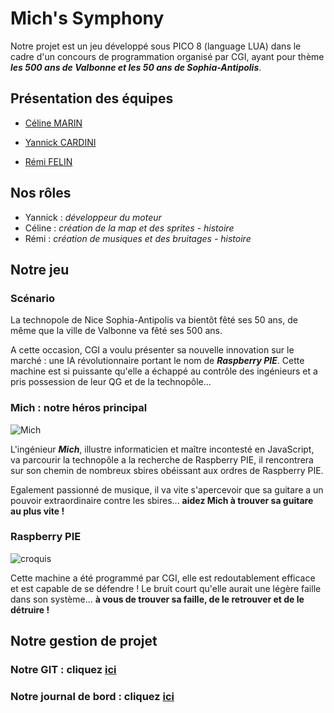 Mich's Symphony
===============

Notre projet est un jeu développé sous PICO 8 (language LUA) dans le cadre d'un concours de programmation organisé par CGI, ayant pour thème **_les 500 ans de Valbonne et les 50 ans de Sophia-Antipolis_**.

## Présentation des équipes

-  [Céline MARIN](https://github.com/CelineMarin)

-  [Yannick CARDINI](https://github.com/YannickCardini)

-  [Rémi FELIN](https://github.com/RemiFELIN)

## Nos rôles  

- Yannick : *développeur du moteur*
- Céline : *création de la map et des sprites - histoire*
- Rémi : *création de musiques et des bruitages - histoire*

## Notre jeu

### Scénario

La technopole de Nice Sophia-Antipolis va bientôt fêté ses 50 ans, de même que la ville de Valbonne va fêté ses 500 ans.

A cette occasion, CGI a voulu présenter sa nouvelle innovation sur le marché : une IA révolutionnaire portant le nom de **_Raspberry PIE_**. Cette machine est si puissante qu'elle a échappé au contrôle des ingénieurs et a pris possession de leur QG et de la technopôle...

### Mich : notre héros principal
![Mich](https://image.noelshack.com/fichiers/2019/18/3/1556706057-mich.png)

L'ingénieur **_Mich_**, illustre informaticien et maître incontesté en JavaScript, va parcourir la technopôle a la recherche de Raspberry PIE, il rencontrera sur son chemin de nombreux sbires obéissant aux ordres de Raspberry PIE.

Egalement passionné de musique, il va vite s'apercevoir que sa guitare a un pouvoir extraordinaire contre les sbires... **aidez Mich à trouver sa guitare au plus vite !**

### Raspberry PIE
![croquis](https://image.noelshack.com/fichiers/2019/18/3/1556705607-57284555-840645582943220-6327072261115215872-n.jpg) 

Cette machine a été programmé par CGI, elle est redoutablement efficace et est capable de se défendre !  Le bruit court qu'elle aurait une légère faille dans son système... **à vous de trouver sa faille, de le retrouver et de le détruire !**

## Notre gestion de projet 

### Notre GIT : cliquez [ici](https://github.com/RemiFELIN/PICO8_SOPHIA_ANTIPOLIS)
### Notre journal de bord : cliquez [ici](https://github.com/RemiFELIN/PICO8_SOPHIA_ANTIPOLIS/tree/master/journal)

   

